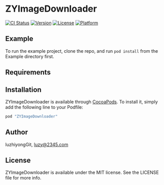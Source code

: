 # ZYImageDownloader

[![CI Status](http://img.shields.io/travis/luzhiyongGit/ZYImageDownloader.svg?style=flat)](https://travis-ci.org/luzhiyongGit/ZYImageDownloader)
[![Version](https://img.shields.io/cocoapods/v/ZYImageDownloader.svg?style=flat)](http://cocoapods.org/pods/ZYImageDownloader)
[![License](https://img.shields.io/cocoapods/l/ZYImageDownloader.svg?style=flat)](http://cocoapods.org/pods/ZYImageDownloader)
[![Platform](https://img.shields.io/cocoapods/p/ZYImageDownloader.svg?style=flat)](http://cocoapods.org/pods/ZYImageDownloader)

## Example

To run the example project, clone the repo, and run `pod install` from the Example directory first.

## Requirements

## Installation

ZYImageDownloader is available through [CocoaPods](http://cocoapods.org). To install
it, simply add the following line to your Podfile:

```ruby
pod "ZYImageDownloader"
```

## Author

luzhiyongGit, luzy@2345.com

## License

ZYImageDownloader is available under the MIT license. See the LICENSE file for more info.

